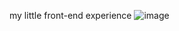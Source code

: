 my little front-end experience 
![image](https://user-images.githubusercontent.com/100485088/158629600-980baa7c-b2d8-4556-957a-5873abf48390.png)
